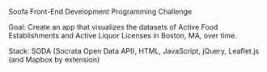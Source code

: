 Soofa Front-End Development Programming Challenge

Goal: Create an app that visualizes the datasets of Active Food Establishments and Active Liquor Licenses in Boston, MA, over time.

Stack: SODA (Socrata Open Data API), HTML, JavaScript, jQuery, Leaflet.js (and Mapbox by extension)
